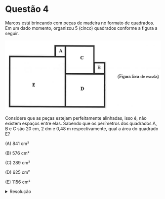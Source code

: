 # Questão 4

Marcos está brincando com peças de madeira no formato de quadrados. Em um dado momento, organizou 5 (cinco) quadrados conforme a figura a seguir.

![image](./questao04_fig01.png)

Considere que as peças estejam perfeitamente alinhadas, isso é, não existem espaços entre elas. Sabendo que os perímetros dos quadrados A, B e C são 20 cm, 2 dm e 0,48 m respectivamente, qual a área do quadrado E?

(A) 841 cm²

(B) 576 cm²

(C) 289 cm²

(D) 625 cm²

(E) 1156 cm²

<details>
  <summary>Resolução</summary>
  
  ## Resolução

  Como as respostas estão em cm², vamos primeiro calcular os lados dos quadrados em cm. Chamemos de *a*, *b*, *c*, *d* e *e* os lados respectivos aos quadrados A, B, C, D e E:

  A: perímetro 20 cm, \\(a = 20 \div 4 = 5 \\) cm

  B: perímetro 2 dm = 20 cm, \\(b = 20 \div 4 = 5\\) cm

  C: perímetro 0,48 m = 48 cm, \\(c = 48 \div 4 = 12\\) cm

  D: visualmente, observamos que o lado do quadrado D é igual à soma dos lados dos quadrados B e C, ou seja, \\(d = b + c = 5 + 12 = 17\\) cm

  ![image](./resolucao04_fig01.png)

  E: visualmente, observamos que a soma dos lados dos quadrados A e E é igual à soma dos lados dos quadrados C e D:

  ![image](./resolucao04_fig02.png)

  \\[ \begin{equation}
  a + e = c + d \\\\
  e = c + d - a \\\\
  e = 12 + 17 - 5 \\\\
  e = 24 \text{ cm}
  \end{equation} \\]

  E assim, calculamos a área do quadrado E:

  \\(\text{área do quadrado} = \text{lado}^2 = e^2 = 24^2 = 576 \\) cm²

  > Resposta: Alternativa (B)
</details>